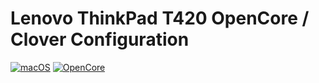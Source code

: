 # Lenovo ThinkPad T420 OpenCore / Clover Configuration


[![macOS](https://img.shields.io/badge/macOS-Big_Sur_11.6.8-red)](https://www.apple.com/macos/big-sur/)
[![OpenCore](https://img.shields.io/badge/OpenCore-0.8.5-blue)](https://github.com/acidanthera/OpenCorePkg)
